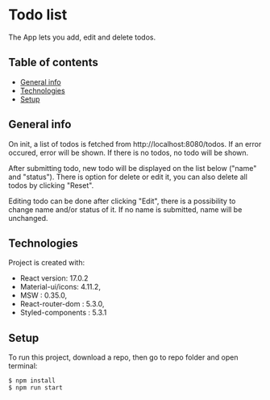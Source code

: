 # Todo list

The App lets you add, edit and delete todos.

## Table of contents

- [General info](#general-info)
- [Technologies](#technologies)
- [Setup](#setup)

## General info

On init, a list of todos is fetched from http://localhost:8080/todos. If an error occured, error will be shown. If there is no todos, no todo will be shown.

After submitting todo, new todo will be displayed on the list below ("name" and "status"). There is option for delete or edit it, you can also delete all todos by clicking "Reset".

Editing todo can be done after clicking "Edit", there is a possibility to change name and/or status of it. If no name is submitted, name will be unchanged.

## Technologies

Project is created with:

- React version: 17.0.2
- Material-ui/icons: 4.11.2,
- MSW : 0.35.0,
- React-router-dom : 5.3.0,
- Styled-components : 5.3.1

## Setup

To run this project, download a repo, then go to repo folder and open terminal:

```
$ npm install
$ npm run start
```

